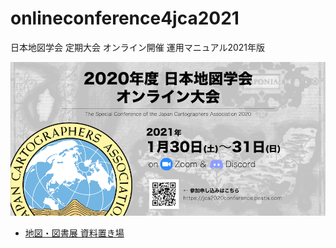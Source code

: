 # onlineconference4jca2021
日本地図学会 定期大会 オンライン開催 運用マニュアル2021年版

![JCA conference banner](https://github.com/japancartographersassociation/onlineconference4jca2021/blob/main/assets/images/JCAonlineconference2020banner_w920xh450.png?raw=true)


* [地図・図書展 資料置き場](https://japancartographersassociation.github.io/onlineconference4jca2021/map_book_booth/)
